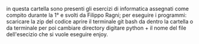 in questa cartella sono presenti gli esercizi di informatica
assegnati come compito durante la 1° e svolti da Filippo Ragni;
per eseguire i programmi:
scaricare la zip del codice 
aprire il terminale git bash da dentro la cartella
o da terminale per poi cambiare directory
digitare python + il nome del file dell'esecizio che si vuole eseguire
enjoy.
